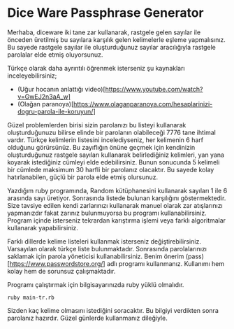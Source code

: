 # Dice Ware Passphrase Generator

Merhaba, diceware iki tane zar kullanarak, rastgele gelen sayılar ile önceden üretilmiş bu sayılara karşılık gelen kelimelerle eşleme yapmalısınız. Bu sayede rastgele sayılar ile oluşturduğunuz sayılar aracılığıyla rastgele parolalar elde etmiş oluyorsunuz.

Türkçe olarak daha ayrıntılı öğrenmek isterseniz şu kaynakları inceleyebilirsiniz;

+ (Uğur hocanın anlattığı video)[https://www.youtube.com/watch?v=GwEJ2n3aA_w]
+ (Olağan paranoya)[https://www.olaganparanoya.com/hesaplarinizi-dogru-parola-ile-koruyun/]

Güzel problemlerden birisi sizin parolanızı bu listeyi kullanarak oluşturduğunuzu bilirse elinde bir parolanın olabileceği 7776 tane ihtimal vardır. Türkçe kelimlerin listesini incelediyseniz, her kelimenin 6 harf olduğunu görürsünüz. Bu zayıflığın önüne geçmek için kendinizin oluşturduğunuz rastgele sayıları kullanarak belirlediğiniz kelimleri, yan yana koyarak istediğiniz cümleyi elde edebilirsiniz. Bunun sonucunda 5 kelimeli bir cümlede maksimum 30 harfli bir parolanız olacaktır. Bu sayede kolay hatırlanabilen, güçlü bir parola elde etmiş olursunuz.

Yazdığım ruby programında, Random kütüphanesini kullanarak sayıları 1 ile 6 arasında sayı üretiyor. Sonrasında listede bulunan karşılığını göstermektedir. Size tavsiye edilen kendi zarlarınızı kullanarak manuel olarak zar atışlarınızı yapmanızdır fakat zarınız bulunmuyorsa bu programı kullanabilirsiniz. Program içinde isterseniz tekrardan karıştırma işlemi veya farklı algoritmalar kullanarak yapabilirsiniz.

Farklı dillerde kelime listeleri kullanmak isterseniz değiştirebilirsiniz. Varsayılan olarak türkçe liste bulunmaktadır. Sonrasında parolalarınızı saklamak için parola yöneticisi kullanabilirsiniz. Benim önerim (pass)[https://www.passwordstore.org/] adlı programı kullanmanız. Kullanımı hem kolay hem de sorunsuz çalışmaktadır.

Programı çalıştırmak için bilgisayarınızda ruby yüklü olmalıdır.

```
ruby main-tr.rb
```

Sizden kaç kelime olmasını istediğini soracaktır. Bu bilgiyi verdikten sonra parolanız hazırdır. Güzel günlerde kullanmanız dileğiyle.
